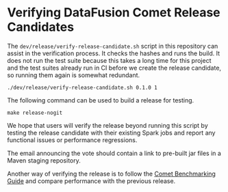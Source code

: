 <!--
Licensed to the Apache Software Foundation (ASF) under one
or more contributor license agreements.  See the NOTICE file
distributed with this work for additional information
regarding copyright ownership.  The ASF licenses this file
to you under the Apache License, Version 2.0 (the
"License"); you may not use this file except in compliance
with the License.  You may obtain a copy of the License at

  http://www.apache.org/licenses/LICENSE-2.0

Unless required by applicable law or agreed to in writing,
software distributed under the License is distributed on an
"AS IS" BASIS, WITHOUT WARRANTIES OR CONDITIONS OF ANY
KIND, either express or implied.  See the License for the
specific language governing permissions and limitations
under the License.
-->

# Verifying DataFusion Comet Release Candidates

The `dev/release/verify-release-candidate.sh` script in this repository can assist in the verification
process. It checks the hashes and runs the build. It does not run the test suite because this takes a long time
for this project and the test suites already run in CI before we create the release candidate, so running them
again is somewhat redundant.

```shell
./dev/release/verify-release-candidate.sh 0.1.0 1
```

The following command can be used to build a release for testing.

```shell
make release-nogit
```

We hope that users will verify the release beyond running this script by testing the release candidate with their
existing Spark jobs and report any functional issues or performance regressions.

The email announcing the vote should contain a link to pre-built jar files in a Maven staging repository.

Another way of verifying the release is to follow the
[Comet Benchmarking Guide](https://datafusion.apache.org/comet/contributor-guide/benchmarking.html) and compare
performance with the previous release.
